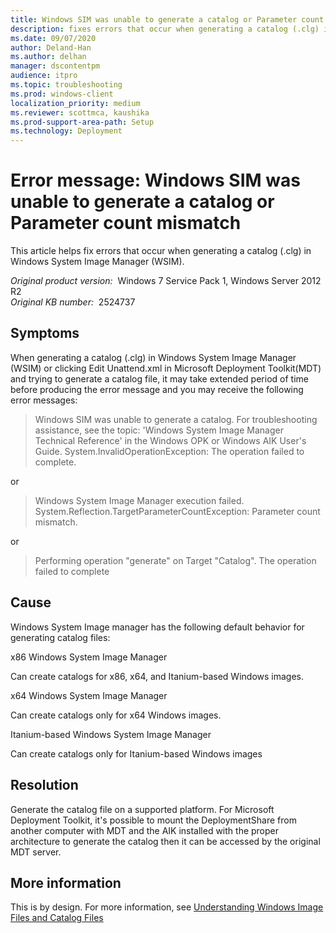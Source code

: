 ```yaml
---
title: Windows SIM was unable to generate a catalog or Parameter count mismatch error
description: fixes errors that occur when generating a catalog (.clg) in Windows System Image Manager (WSIM).
ms.date: 09/07/2020
author: Deland-Han
ms.author: delhan
manager: dscontentpm
audience: itpro
ms.topic: troubleshooting
ms.prod: windows-client
localization_priority: medium
ms.reviewer: scottmca, kaushika
ms.prod-support-area-path: Setup
ms.technology: Deployment
---
```

# Error message: Windows SIM was unable to generate a catalog or Parameter count mismatch

This article helps fix errors that occur when generating a catalog (.clg) in Windows System Image Manager (WSIM).

_Original product version:_ &nbsp;Windows 7 Service Pack 1, Windows Server 2012 R2  
_Original KB number:_ &nbsp;2524737

## Symptoms

When generating a catalog (.clg) in Windows System Image Manager (WSIM) or clicking Edit Unattend.xml in Microsoft Deployment Toolkit(MDT) and trying to generate a catalog file, it may take extended period of time before producing the error message and you may receive the following error messages:

> Windows SIM was unable to generate a catalog. For troubleshooting assistance, see the topic: 'Windows System Image Manager Technical Reference' in the Windows OPK or Windows AIK User's Guide.
System.InvalidOperationException: The operation failed to complete. 

or

> Windows System Image Manager execution failed.
System.Reflection.TargetParameterCountException: Parameter count mismatch.

or

> Performing operation "generate" on Target "Catalog".
The operation failed to complete

## Cause

Windows System Image manager has the following default behavior for generating catalog files:

x86 Windows System Image Manager  

Can create catalogs for x86, x64, and Itanium-based Windows images.

x64 Windows System Image Manager 

Can create catalogs only for x64 Windows images.

Itanium-based Windows System Image Manager 

Can create catalogs only for Itanium-based Windows images

## Resolution

Generate the catalog file on a supported platform. For Microsoft Deployment Toolkit, it's possible to mount the DeploymentShare from another computer with MDT and the AIK installed with the proper architecture to generate the catalog then it can be accessed by the original MDT server.

## More information

This is by design. For more information, see [Understanding Windows Image Files and Catalog Files](https://technet.microsoft.com/library/dd744249%28ws.10%29.aspx)
